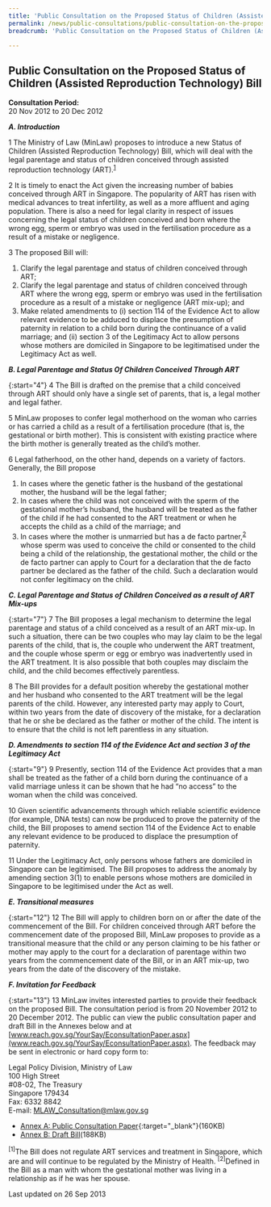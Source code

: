```yaml
---
title: 'Public Consultation on the Proposed Status of Children (Assisted Reproduction Technology) Bill'
permalink: /news/public-consultations/public-consultation-on-the-proposed-soc-bill/
breadcrumb: 'Public Consultation on the Proposed Status of Children (Assisted Reproduction Technology) Bill'

---
```



Public Consultation on the Proposed Status of Children (Assisted Reproduction Technology) Bill
---

**Consultation Period:**  
20 Nov 2012 to 20 Dec 2012

<b><i>A. Introduction</i></b>

1 The Ministry of Law (MinLaw) proposes to introduce a new Status of Children (Assisted Reproduction Technology) Bill, which will deal with the legal parentage and status of children conceived through assisted reproduction technology (ART).<sup><a href="#A">1</a></sup>

2 It is timely to enact the Act given the increasing number of babies conceived through ART in Singapore. The popularity of ART has risen with medical advances to treat infertility, as well as a more affluent and aging population. There is also a need for legal clarity in respect of issues concerning the legal status of children conceived and born where the wrong egg, sperm or embryo was used in the fertilisation procedure as a result of a mistake or negligence.

3 The proposed Bill will:

<ol style"list-style-type: lower-roman">
<li>Clarify the legal parentage and status of children conceived through ART;</li>
<li>Clarify the legal parentage and status of children conceived through ART where the wrong egg, sperm or embryo was used in the fertilisation procedure as a result of a mistake or negligence (ART mix-up); and
</li>
<li>Make related amendments to (i) section 114 of the Evidence Act to allow relevant evidence to be adduced to displace the presumption of paternity in relation to a child born during the continuance of a valid marriage; and (ii) section 3 of the Legitimacy Act to allow persons whose mothers are domiciled in Singapore to be legitimatised under the Legitimacy Act as well.</li>
</ol>

<b><i>B. Legal Parentage and Status Of Children Conceived Through ART</i></b>

{:start="4"}
4 The Bill is drafted on the premise that a child conceived through ART should only have a single set of parents, that is, a legal mother and legal father.

5 MinLaw proposes to confer legal motherhood on the woman who carries or has carried a child as a result of a fertilisation procedure (that is, the gestational or birth mother). This is consistent with existing practice where the birth mother is generally treated as the child’s mother.

6 Legal fatherhood, on the other hand, depends on a variety of factors. Generally, the Bill propose
<ol style"list-style-type: lower-roman">
<li>In cases where the genetic father is the husband of the gestational mother, the husband will be the legal father;</li>
<li>In cases where the child was not conceived with the sperm of the gestational mother’s husband, the husband will be treated as the father of the child if he had consented to the ART treatment or when he accepts the child as a child of the marriage; and</li>
<li>In cases where the mother is unmarried but has a de facto partner,<sup><a href="#B">2</a></sup> whose sperm was used to conceive the child or consented to the child being a child of the relationship, the gestational mother, the child or the de facto partner can apply to Court for a declaration that the de facto partner be declared as the father of the child. Such a declaration would not confer legitimacy on the child.</li>
</ol>

<b><i>C. Legal Parentage and Status of Children Conceived as a result of ART Mix-ups</i></b>

{:start="7"}
7 The Bill proposes a legal mechanism to determine the legal parentage and status of a child conceived as a result of an ART mix-up. In such a situation, there can be two couples who may lay claim to be the legal parents of the child, that is, the couple who underwent the ART treatment, and the couple whose sperm or egg or embryo was inadvertently used in the ART treatment. It is also possible that both couples may disclaim the child, and the child becomes effectively parentless.

8 The Bill provides for a default position whereby the gestational mother and her husband who consented to the ART treatment will be the legal parents of the child. However, any interested party may apply to Court, within two years from the date of discovery of the mistake, for a declaration that he or she be declared as the father or mother of the child. The intent is to ensure that the child is not left parentless in any situation.

<b><i>D. Amendments to section 114 of the Evidence Act and section 3 of the Legitimacy Act</i></b>

{:start="9"}
9 Presently, section 114 of the Evidence Act provides that a man shall be treated as the father of a child born during the continuance of a valid marriage unless it can be shown that he had “no access” to the woman when the child was conceived.

10 Given scientific advancements through which reliable scientific evidence (for example, DNA tests) can now be produced to prove the paternity of the child, the Bill proposes to amend section 114 of the Evidence Act to enable any relevant evidence to be produced to displace the presumption of paternity.

11 Under the Legitimacy Act, only persons whose fathers are domiciled in Singapore can be legitimised. The Bill proposes to address the anomaly by amending section 3(1) to enable persons whose mothers are domiciled in Singapore to be legitimised under the Act as well.

<b><i>E. Transitional measures</i></b>

{:start="12"}
12 The Bill will apply to children born on or after the date of the commencement of the Bill. For children conceived through ART before the commencement date of the proposed Bill, MinLaw proposes to provide as a transitional measure that the child or any person claiming to be his father or mother may apply to the court for a declaration of parentage within two years from the commencement date of the Bill, or in an ART mix-up, two years from the date of the discovery of the mistake.

<b><i>F. Invitation for Feedback</i></b>

{:start="13"}
13 MinLaw invites interested parties to provide their feedback on the proposed Bill. The consultation period is from 20 November 2012 to 20 December 2012. The public can view the public consultation paper and draft Bill in the Annexes below and at [www.reach.gov.sg/YourSay/EconsultationPaper.aspx](www.reach.gov.sg/YourSay/EconsultationPaper.aspx). The feedback may be sent in electronic or hard copy form to:

<p class="address-centered">
  Legal Policy Division, Ministry of Law<br>
  100 High Street<br>
  #08-02, The Treasury<br>
  Singapore 179434<br>
  Fax: 6332 8842<br>
  E-mail: <a href="mailto:MLAW_Consultation@mlaw.gov.sg">MLAW_Consultation@mlaw.gov.sg</a>
</p>

* [Annex A: Public Consultation Paper](/files/SOC_Consultation.pdf){:target="_blank"}(160KB)
* [Annex B: Draft Bill](/files/SOC_Draft_Bill.pdf)(188KB)

<sup><a id="A"></a>[1]</sup>The Bill does not regulate ART services and treatment in Singapore, which are and will continue to be regulated by the Ministry of Health.
<sup><a id="B"></a>[2]</sup>Defined in the Bill as a man with whom the gestational mother was living in a relationship as if he was her spouse.

<p class="right-side-updated">Last updated on 26 Sep 2013</p>
